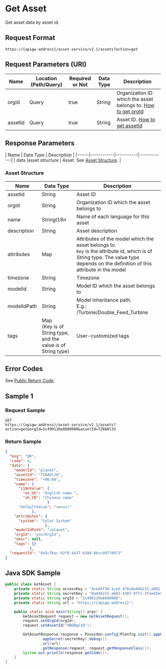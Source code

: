 # Get Asset



Get asset data by asset id.

## Request Format

```
https://{apigw-address}/asset-service/v2.1/assets?action=get
```

## Request Parameters (URI)

| Name | Location (Path/Query) | Required or Not | Data Type | Description |
|---------------|------------------|----------|-----------|--------------|
| orgId         | Query            | true     | String    | Organization ID which the asset belongs to. [How to get orgId](/docs/api/en/latest/api_faqs#how-to-get-organization-id-orgid-orgid)                |
| assetId       | Query            | true    | String    | Asset ID. [How to get assetId](/docs/api/en/latest/api_faqs.html#how-to-get-asset-id-assetid-assetid) |


## Response Parameters

| Name | Data Type | Description |
|------|------------|-----------|-------------|
| data    |asset structure | Asset. See [Asset Structure](/docs/api/en/latest/asset/get_asset.html#id3).     |


### Asset Structure

| Name | Data Type | Description |
|-------|---------|---------------------------|
| assetId |  String | Asset ID|
| orgId      | String    | Organization ID which the asset belongs to|
| name | StringI18n |Name of each language for this asset|
| description   | String | Asset description|
|attributes   |Map  |Attributes of the model which the asset belongs to. <br>`Key` is the attribute id, which is of String type. The value type depends on the definition of this attribute in the model|
|timezone  |  String  |Timezone|
|modelId|String|Model ID which the asset belongs to|
|modelIdPath|String|Model inheritance path. <br>E.g.: /Turbine/Double_Feed_Turbine|
|tags|Map<br>(Key is of String type, and the value is of String type)|User-customized tags|


## Error Codes

See [Public Return Code](/docs/api/en/latest/overview.html#id8).



## Sample 1

### Request Sample

```
GET
https://{apigw-address}/asset-service/v2.1/assets?action=get&orgId=1c499110e8800000&assetId=TZ8AOlJU

```

### Return Sample

```json
{
  "msg": "OK",
  "code": 0,
  "data": {
    "modelId": "planet",
    "assetId": "TZ8AOlJU",
    "timezone": "+00:00",
    "name": {
      "i18nValue": {
        "en_US": "English name ",
        "zh_CN": "Chinese name"
                   }
      "defaultValue": "venus!"
            },
    "attributes": {
      "system": "Solar System"
                  },
    "modelIdPath": "/planet",
    "orgId": "yourOrgId",
    "desc": null,
    "tags": {}
           },
  "requestId": "9a5cfbac-b2f8-4a37-b38d-8bccdd77d073"
}
```


## Java SDK Sample

```java
public class GetAsset {
    private static String accessKey = "4ced4f38-1ced-476e0a446215-a602-4307";
    private static String secretKey = "0a446215-a602-4307-9ff2-3feed3e983ce";
    private static String orgId = "1c499110e8800000";
    private static String url = "https://{apigw-address}";

    public static void main(String[] args) {
        GetAssetRequest request = new GetAssetRequest();
        request.setOrgId(orgId);
        request.setAssetId("XBOBqC1O");

        GetAssetResponse response = Poseidon.config(PConfig.init().appKey(accessKey)
                .appSecret(secretKey).debug())
                .url(url)
                .getResponse(request, request.getResponseClass());
        System.out.println(response.getCode());
    }
}
```
